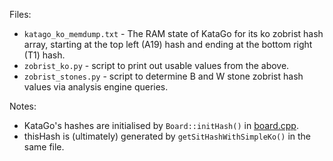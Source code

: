 Files:

* `katago_ko_memdump.txt` - The RAM state of KataGo for its ko zobrist hash array, starting at the top left (A19) hash and ending at the bottom right (T1) hash.
* `zobrist_ko.py` - script to print out usable values from the above.
* `zobrist_stones.py` - script to determine B and W stone zobrist hash values via analysis engine queries.

Notes:

* KataGo's hashes are initialised by `Board::initHash()` in [board.cpp](https://github.com/lightvector/KataGo/blob/master/cpp/game/board.cpp).
* thisHash is (ultimately) generated by `getSitHashWithSimpleKo()` in the same file.
